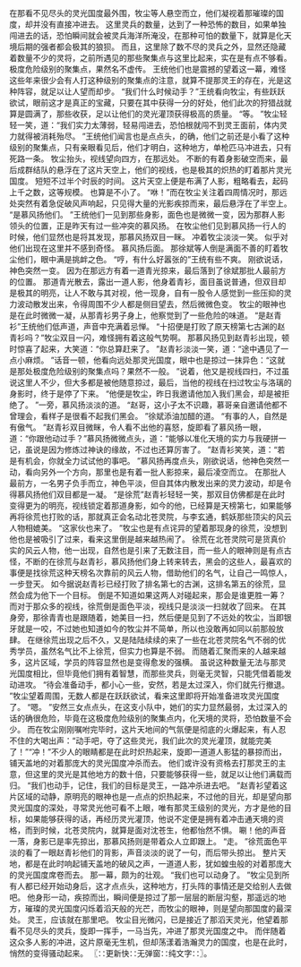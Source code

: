 在那看不见尽头的灵光国度最外围，牧尘等人悬空而立，他们凝视着那璀璨的国度，却并没有直接冲进去。
这里灵兵的数量，达到了一种恐怖的数目，如果单独闯进去的话，恐怕瞬间就会被灵兵海洋所淹没，在那种可怕的数量下，就算是化天境后期的强者都会极其的狼狈。
而且，这里除了数不尽的灵兵之外，显然还隐藏着数量不少的灵将，之前所遇见的那些聚集点与这里比起来，实在是有点不够看。
极度危险级别的聚集点，果然名不虚传。
王统他们也是震撼的望着这一幕，难怪这些年来很少会有人打这种级别的聚集点的注意，就算不提那灵王的存在，光是这种阵容，就足以让人望而却步。
“我们什么时候动手？”王统看向牧尘，有些跃跃欲试，眼前这才是真正的宝藏，只要在其中获得一分的好处，他们此次的狩猎战就算是圆满了，那些收获，足以让他们的灵光灌顶获得极高的质量。
“等。
”牧尘轻轻一笑，道：“我们实力太薄弱，轻易闯进去，恐怕根就闯不到灵王面前，体内灵力就得被消耗殆尽。
”王统他们闻言也是点点头，的确，他们之前还是小看了这种级别的聚集点，只有亲眼看见后，他们才明白，这种地方，单枪匹马冲进去，只有死路一条。
牧尘抬头，视线望向四方，在那远处。
不断的有着身影破空而来，最后成群结队的悬浮在了这片天空上，他们的视线，也是极其的炽热的盯着那片灵光国度。
短短不过半个时辰的时间。
这片天空上便是布满了人影，粗略看去，起码上千之数，这等规模。
也算是不小了。
“咻！”而在牧尘关注着四周情况时，那远处突然有着急促破风声响起，只见得大量的光影疾掠而来，最后悬浮在了半空上。
“是慕风扬他们。
”王统他们一见到那些身影，面色也是微微一变，因为那群人影领头的位置，正是昨天有过一些冲突的慕风扬。
在牧尘他们见到慕风扬一行人的时候，他们显然也是将其发现，那慕风扬双目一眯。
冲着牧尘淡淡一笑。
似乎对他们出现在这里并不感到奇怪。
慕风扬后面。
那徐斌等人倒是满面不善的盯着牧尘他们，眼中满是挑衅之色。
“哼，有什么好嚣张的”王统有些不爽。
刚欲说话，神色突然一变。
因为在那远方有着一道青光掠来，最后落到了徐斌那批人最前方的位置。
那道青光散去，露出一道人影，他身着青衫，面目虽说普通，但双目却是极其的明亮，让人不敢与其对视，他一现身，自有一股令人感觉到一些压抑的灵力波动散发出来，令得周围不少人都是侧目望去，然后微微色变。
牧尘的眼神也是在此时微微一凝，从那青衫男子身上，他察觉到了一些危险的味道。
“是赵青衫”王统他们低声道，声音中充满着忌惮。
“十招便是打败了原天榜第七古渊的赵青衫吗？”牧尘双目一闪，难怪拥有着这般气势啊。
那慕风扬见到赵青衫出现，顿时惊喜了起来，大笑道：“你总算赶来了。
”赵青衫淡淡一笑，道：“途中遇见了一点小麻烦。
”话音一顿，他看向远处那灵光国度，眼中也是掠过一抹异色：“这就是那处极度危险级别的聚集点吗？果然不一般。
”说着，他又是视线四扫，不过虽说这里人不少，但大多都是被他随意掠过，最后，当他的视线在扫过牧尘与洛璃的身影时，终于是停了下来。
“他便是牧尘，昨日我邀请他加入我们黑会，却是被拒绝了。
”一旁，慕风扬淡淡的道。
“赵哥，这小子太不识趣，慕哥亲自邀请他都不曾理会，看样子是很看不起我们黑会。
”徐斌添油加醋的道。
“有事的人，自然是有傲气。
”赵青衫双目微眯，令人看不出他的喜怒，旋即看了慕风扬一眼，道：“你跟他动过手？”慕风扬微微点头，道：“能够以准化天境的实力与我硬拼一记，虽说是因为修炼过神诀的缘故，不过也还算厉害了。
”赵青衫笑笑，道：“若是有机会，你就全力试试他的事吧。
”慕风扬再度点头，刚欲说话，他神色突然一动，看向另外一个方向，那里也是有着一批人影掠来，最后凌空而立。
在那批人最前方，一名男子负手而立，神色平淡，但自其体内散发出来的灵力波动，却是令得慕风扬他们双目都是一凝。
“是徐荒”赵青衫轻轻一笑，那双目仿佛都是在此时变得更为的明亮，视线锁定着那道身影，如今的他，已经算是天榜第七，如果能够再将徐荒也打败的话，那就真正会名动北苍灵院，与李玄通，鹤妖那些顶尖的风云人物相媲美。
“这家伙也来了。
”牧尘也是有点诧异的望着那现身的徐荒，没想到他也是被吸引了过来，看来这里倒是越来越热闹了。
徐荒在北苍灵院可是货真价实的风云人物，他一出现，自然也是引来了无数注目，而一些人的眼神则是有点古怪，不断的在徐荒与赵青衫，慕风扬他们身上转来转去，黑会的这些人，最喜欢的事便是找徐荒这种天榜名次靠前的风云人物，借助他们的名气，让自己一鸣惊人，一步登天。
如今据说赵青衫已经打败了排名第七的古渊，这排名第五的徐荒，显然会成为他下一个目标。
倒是不知道如果这两人对碰起来，那会是谁更胜一筹？而对于那众多的视线，徐荒倒是面色平淡，视线只是淡淡一扫就收了回来。
在其身旁，那徐青青也是跟随着，她美目一扫，然后便是见到了不远处的牧尘，当即银牙就是一咬，不过她也知道如今的牧尘并不简单，所以也没敢再如同以前那般放肆。
在继徐荒出现之后不久，又是陆陆续续的来了一些在北苍灵院名气不弱的优秀学员，虽然名气比不上徐荒，但实力也算是不弱。
而随着汇聚而来的人越来越多，这片区域，学员的阵容显然也是变得愈发的强横。
虽说这种数量无法与那灵光国度相比，但毕竟他们拥有着智慧，而那些灵兵，则毫无灵智，只能凭借着能发动进攻。
“待会准备动手，都小心一些，安然，若是太过深入，你们就先行撤退。
”牧尘望着周围，无数人都是在跃跃欲试，看来这里即将开始准备进攻灵光国度了。
“嗯。
”安然三女点点头，在这支小队中，她们的实力显然最弱，太过深入的话的确很危险，毕竟在这极度危险级别的聚集点内，化天境的灵将，恐怕数量不会少。
而在牧尘刚刚嘱咐完毕时，这片天地间的气氛便是彻底的火爆起来，有人忍不住的大喝出声：“动手吧，夺了这些灵光，我们此次的灵光灌顶，就能完美了！”“冲！”不少人的眼睛都是在此时炽热起来，旋即一道道人影猛的暴掠而出，铺天盖地的对着那庞大的灵光国度冲杀而去。
他们或许没有资格去打那灵王的主意，但这里的灵光是其他地方的数十倍，只要能够获得一些，就足以让他们满载而归。
“我们也动手，记住，我们的目标是灵王，一路冲杀进去吧。
”赵青衫望着这片区域的动静，原明亮的眼神也是一点点的炽热起来，不过他的目光，却是望向那灵光国度的深处，寻常灵光他可看不上眼，唯有那灵王级别的灵光，方才是他的目标，如果能够获得的话，再经历灵光灌顶，他说不定便是拥有着冲击通天境的资格，而到时候，北苍灵院内，就算是面对沈苍生，他都怡然不惧。
唰！他的声音一落，身影已是率先掠出，那慕风扬则是带着众人立即跟上。
“走。
”徐荒面色平淡的看了一眼赵青衫他们的背影，声音淡淡的说了一句，而后带头掠出。
整片天地，都是在此时响起铺天盖地的破风之声，一道道人影，犹如蝗虫般的对着那庞大的灵光国度席卷而去。
那一幕，颇为的壮观。
“我们也可以动身了。
”牧尘见到所有人都已经开始动身后，这才点点头，这种地方，打头阵的事情还是交给别人去做吧。
他身形一动，疾掠而出，瞬间便是掠过了那一层层的断层沟壑，那遥远的地方，璀璨的灵光国度闪烁着滔天般的光芒，而牧尘的眼神，则是望向那国度的最深处。
灵王，应该就在那里吧。
牧尘目光微闪，已是接近了那滔天灵光，他望着那看不见尽头的灵兵，旋即一挥手，一马当先，冲进了那灵光国度之中。
而伴随着这众多人影的冲进，这片原毫无生机，但却荡漾着浩瀚灵力的国度，也是在此时，悄然的变得骚动起来。
〖∷更新快∷无弹窗∷纯文字∷〗。
